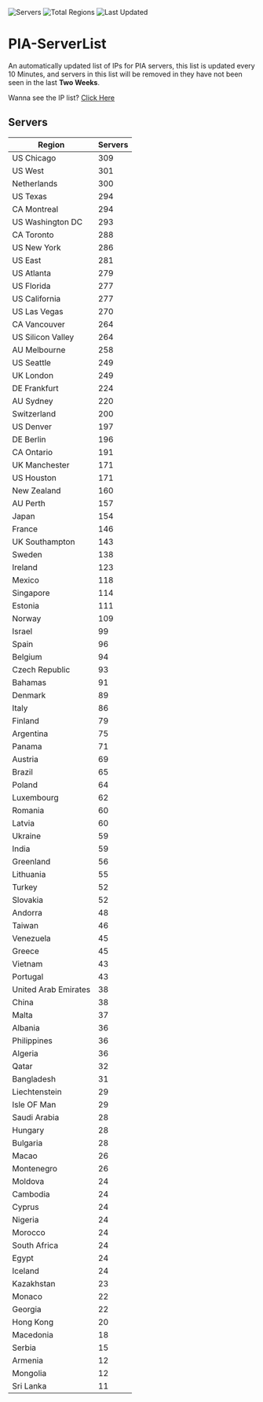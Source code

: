 ![Servers](https://img.shields.io/badge/Servers-10,757-darkgreen)
![Total Regions](https://img.shields.io/badge/Total_Regions-97-darkgreen)
![Last Updated](https://img.shields.io/badge/Last_Updated-December_14_2024_22:01_EST-darkgreen)

# PIA-ServerList
An automatically updated list of IPs for PIA servers, this list is updated every 10 Minutes, and servers in this list will be removed in they have not been seen in the last **Two Weeks**.

Wanna see the IP list? [Click Here](./servers.json)

## Servers
| Region               | Servers |
|----------------------|---------|
| US Chicago | 309 |
| US West | 301 |
| Netherlands | 300 |
| US Texas | 294 |
| CA Montreal | 294 |
| US Washington DC | 293 |
| CA Toronto | 288 |
| US New York | 286 |
| US East | 281 |
| US Atlanta | 279 |
| US Florida | 277 |
| US California | 277 |
| US Las Vegas | 270 |
| CA Vancouver | 264 |
| US Silicon Valley | 264 |
| AU Melbourne | 258 |
| US Seattle | 249 |
| UK London | 249 |
| DE Frankfurt | 224 |
| AU Sydney | 220 |
| Switzerland | 200 |
| US Denver | 197 |
| DE Berlin | 196 |
| CA Ontario | 191 |
| UK Manchester | 171 |
| US Houston | 171 |
| New Zealand | 160 |
| AU Perth | 157 |
| Japan | 154 |
| France | 146 |
| UK Southampton | 143 |
| Sweden | 138 |
| Ireland | 123 |
| Mexico | 118 |
| Singapore | 114 |
| Estonia | 111 |
| Norway | 109 |
| Israel | 99 |
| Spain | 96 |
| Belgium | 94 |
| Czech Republic | 93 |
| Bahamas | 91 |
| Denmark | 89 |
| Italy | 86 |
| Finland | 79 |
| Argentina | 75 |
| Panama | 71 |
| Austria | 69 |
| Brazil | 65 |
| Poland | 64 |
| Luxembourg | 62 |
| Romania | 60 |
| Latvia | 60 |
| Ukraine | 59 |
| India | 59 |
| Greenland | 56 |
| Lithuania | 55 |
| Turkey | 52 |
| Slovakia | 52 |
| Andorra | 48 |
| Taiwan | 46 |
| Venezuela | 45 |
| Greece | 45 |
| Vietnam | 43 |
| Portugal | 43 |
| United Arab Emirates | 38 |
| China | 38 |
| Malta | 37 |
| Albania | 36 |
| Philippines | 36 |
| Algeria | 36 |
| Qatar | 32 |
| Bangladesh | 31 |
| Liechtenstein | 29 |
| Isle OF Man | 29 |
| Saudi Arabia | 28 |
| Hungary | 28 |
| Bulgaria | 28 |
| Macao | 26 |
| Montenegro | 26 |
| Moldova | 24 |
| Cambodia | 24 |
| Cyprus | 24 |
| Nigeria | 24 |
| Morocco | 24 |
| South Africa | 24 |
| Egypt | 24 |
| Iceland | 24 |
| Kazakhstan | 23 |
| Monaco | 22 |
| Georgia | 22 |
| Hong Kong | 20 |
| Macedonia | 18 |
| Serbia | 15 |
| Armenia | 12 |
| Mongolia | 12 |
| Sri Lanka | 11 |